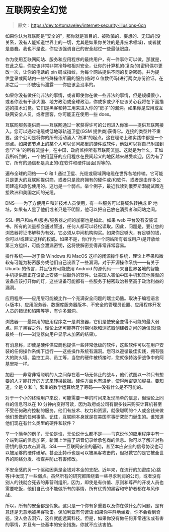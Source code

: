 # 互联网安全幻觉

> 原文：<https://dev.to/tomavelev/internet-security-illusions-6cn>

如果你认为互联网是“安全的”，那你就是盲目的、被欺骗的、妄想的、无知的(没关系，没有人能知道世界上的一切，尤其是如果你关注的是非技术领域)，或者就是愚蠢。我也不是说，你应该强调自己的安全超过一些最低限度。

作为使用互联网网站、服务和应用程序的最终用户，有一件事你可以做，那就是，在此之后，你应该非常非常冷静和相对安全，让你的计算机的(复杂的)密码偶尔更改一次，让你的电话的 pin 码或指纹，为每个网站提供不同的复杂密码，并为提供登录或网站内一些特殊操作所需的服务(临时 6 位数代码)进行两次身份验证。在那之后——即使密码泄露——你应该会没事的。

如果你没有做任何非法的事情，或者即使你在做一些非法的事情，但是规模很小，或者你没有干涉大国、地方政治或全球政治，你或多或少不应该关心我将在下面描述的技术幻觉。它们是黑客和特工用来进入你的“房子”的漏洞。如果你是应用或互联网安全人员，或者黑客，你可能正在使用一些 does。

互联网服务提供商——互联网通过一家获得许可的公司进入你家——提供互联网接入。您可以通过电缆或低地球轨道卫星(GSM 提供商)获得它。连接的类型并不重要。这个公司是将你的所有活动涌入“海洋”的起点。这在理论上和实践中都是一个弱点。如果该节点上的某个人可以访问那里的硬件或软件，他就可以将自己附加到您“产生”的所有流量中。在中国，政府监控所有互联网流量。这就是为什么，正如我所听到的，一个使用蓝牙的应用程序在民间起义的地区越来越受欢迎，因为有了它，所有的通信都是真正的(在软件和硬件层面)对等的。

遍布全球的网络——0 和 1 通过卫星、光缆或局域网电缆在世界各地传输。它可能只是更大的互联网提供商，或者只是政府拥有的硬件或/和软件，或者是由许多公司建造和承包使用的。这也是一个弱点。举个例子，最近我读到俄罗斯潜艇试图连接欧洲和美国之间的光缆。

DNS——为了方便用户和非技术人员使用，有一些服务可以将域名转换成 IP 地址。如果有人黑了他们或者只是不明智，他可以把自己放在消费者和网站之间。

SSL–用户和站点/服务/服务器之间的加密也是如此。如果 web 平台没有安装证书，所有的流量都会通过管道，任何人都可以轻松读取。因此，问题是，要让您的浏览器将证书解释为有效，它必须从中间机构购买。如果你足够大，有足够的钱，你可以/或建立这样的权威。如果不是，你(作为一个网站所有者或用户)是开放给第三方组织，可能会泄漏密钥，这将使解密变得非常非常容易。

操作系统——对于像 Windows 和 MacOS 这样的闭源操作系统，理论上苹果和微软有可能为秘密服务或他们自己设置了一些漏洞。对于开源操作系统——有关于 Ubuntu 的传言，并且很有可能使用 Android 的源代码——来自世界各地的智能手机提供商正在设备上安装一些额外的软件。让美国人害怕中国手机和其他类型的设备应该打开你的灯，这些设备可能都有一些服务于秘密政治甚至高于政治利益的漏洞。

应用程序——应用层可能被比作一个充满安全问题的瑞士奶酪。取决于编程语言(+版本)、应用服务器、数据库服务器版本、不安全的管理员设置、应用程序开发人员的错误和陷阱等等，有许多漏洞。

浏览器——最常用的应用程序之一是浏览器，它们是使安全变得不可能的最大弱点。除了黑客之外，理论上还可能存在分期付款和浏览器创建者之间的通信(就像最终一样——浏览器向用户显示未加密的结果)。

有消息称，即使是硬件供应商也提供一些非常低级的软件，这些软件可以在用户安装的任何操作系统下运行——这些操作系统有漏洞。您可以遵循最佳实践，拥有强大的防火墙、监控工具、员工等，当您的硬件被桥接时，您就像特洛伊战争中的阿基里斯一样。

加密——非常非常聪明的人之间存在着一场无休止的战斗，他们试图以一种只有想要的人才能打开的方式来转换数据。硬件方面也有进步，使得解密更加容易。要知道，全是 0 和 1，繁重的数学运算给足了筹码——没有什么是不可能的。

对于一个小的终端用户来说，可能需要一年的时间来发现简单的信息，但理论上同样的信息可以在 10 分钟内变得可读，因为政府或公司有很多钱来购买计算机甚至不受任何政府控制的服务，他们有技术、权力和资源，就像聪明的个人或金钱来做他们想做的任何事情。记住，互联网本身就是在美国军事研究部门诞生的。谁知道他们现在有什么类型的硬件和软件？

举一个简单的例子，无论是谁，无论说什么都不是——马克说他的应用程序中有一个端到端的信息加密，新闻上泄露了语音记录给承包商的信息。你可以了解非对称密钥的暴力攻击漏洞，SSL——互联网安全的基础，甚至本应安全的信号协议也可以被足够的硬件破解。甚至比特币也是可以被黑客攻击的，但拯救它的是它被全世界的网络分发、检查并防止有害修改。

不安全感的另一个驱动因素是金钱对本金的支配。近年来，在流行的加密库(心跳等)中发现了一些弱点。虽然所有的研究都围绕着一些寻求利润的公司，或者没有别人的钱就会死去的非营利组织，因为，即使是有价值、原则和尊严的开发人员也需要吃饭，他们自己也不能做所有的事情，所有优秀的黑客和守护者都在与风作战。

所以，所有的安全都是假象。这只是一个你有多重要以及你在做什么的问题，是有意还是无意地被黑客攻击。保加利亚有句谚语:如果你平静地坐着，你不会看到奇迹。没人会去洞穴，这样就能远离科技。但是，如果你没有做任何非常违法或有害的事情，并且有一些基本的安全措施，你就不应该害怕。